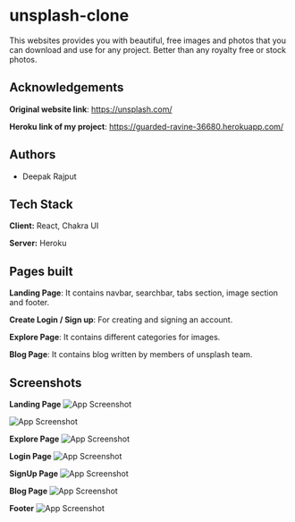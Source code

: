 
# unsplash-clone

This websites provides you with beautiful, free images and photos that you can download and use for any project. Better than any royalty free or stock photos.


## Acknowledgements

**Original website link**: https://unsplash.com/

**Heroku link of my project**: https://guarded-ravine-36680.herokuapp.com/

## Authors

- Deepak Rajput


## Tech Stack

**Client:** React, Chakra UI

**Server:** Heroku


## Pages built

**Landing Page**: It contains navbar, searchbar, tabs section, image section and footer.

**Create Login / Sign up**: For creating and signing an account.

**Explore Page**: It contains different categories for images.

**Blog Page**: It contains blog written by members of unsplash team.

## Screenshots

**Landing Page**
![App Screenshot](https://github.com/deepRaj06/afraid-sheep-6919/blob/main/Screenshots/landingPage1.png?raw=true)

![App Screenshot](https://github.com/deepRaj06/afraid-sheep-6919/blob/main/Screenshots/landingPage2.png?raw=true)

**Explore Page**
![App Screenshot](https://github.com/deepRaj06/afraid-sheep-6919/blob/main/Screenshots/explorePage.png?raw=true)

**Login Page**
![App Screenshot](https://github.com/deepRaj06/afraid-sheep-6919/blob/main/Screenshots/loginPage.png?raw=true)

**SignUp Page**
![App Screenshot](https://github.com/deepRaj06/afraid-sheep-6919/blob/main/Screenshots/signupPage.png?raw=true)

**Blog Page**
![App Screenshot](https://github.com/deepRaj06/afraid-sheep-6919/blob/main/Screenshots/blogPage.png?raw=true)

**Footer**
![App Screenshot](https://github.com/deepRaj06/afraid-sheep-6919/blob/main/Screenshots/footerSection.png?raw=true)
